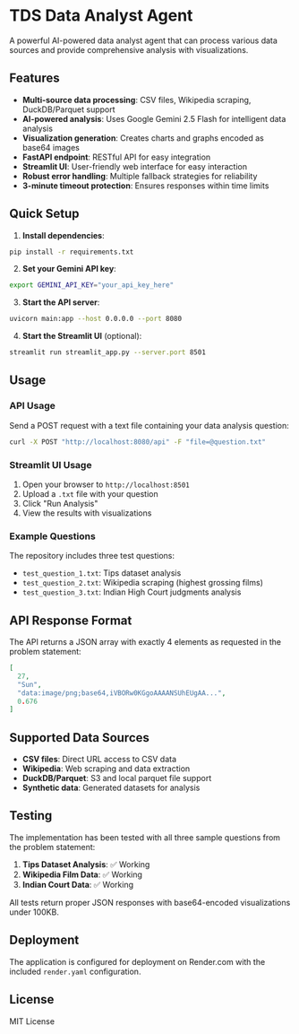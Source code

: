 # TDS Data Analyst Agent

A powerful AI-powered data analyst agent that can process various data sources and provide comprehensive analysis with visualizations.

## Features

- **Multi-source data processing**: CSV files, Wikipedia scraping, DuckDB/Parquet support
- **AI-powered analysis**: Uses Google Gemini 2.5 Flash for intelligent data analysis
- **Visualization generation**: Creates charts and graphs encoded as base64 images
- **FastAPI endpoint**: RESTful API for easy integration
- **Streamlit UI**: User-friendly web interface for easy interaction
- **Robust error handling**: Multiple fallback strategies for reliability
- **3-minute timeout protection**: Ensures responses within time limits

## Quick Setup

1. **Install dependencies**:
```bash
pip install -r requirements.txt
```

2. **Set your Gemini API key**:
```bash
export GEMINI_API_KEY="your_api_key_here"
```

3. **Start the API server**:
```bash
uvicorn main:app --host 0.0.0.0 --port 8080
```

4. **Start the Streamlit UI** (optional):
```bash
streamlit run streamlit_app.py --server.port 8501
```

## Usage

### API Usage

Send a POST request with a text file containing your data analysis question:

```bash
curl -X POST "http://localhost:8080/api" -F "file=@question.txt"
```

### Streamlit UI Usage

1. Open your browser to `http://localhost:8501`
2. Upload a `.txt` file with your question
3. Click "Run Analysis"
4. View the results with visualizations

### Example Questions

The repository includes three test questions:
- `test_question_1.txt`: Tips dataset analysis
- `test_question_2.txt`: Wikipedia scraping (highest grossing films)
- `test_question_3.txt`: Indian High Court judgments analysis

## API Response Format

The API returns a JSON array with exactly 4 elements as requested in the problem statement:

```json
[
  27,
  "Sun", 
  "data:image/png;base64,iVBORw0KGgoAAAANSUhEUgAA...",
  0.676
]
```

## Supported Data Sources

- **CSV files**: Direct URL access to CSV data
- **Wikipedia**: Web scraping and data extraction
- **DuckDB/Parquet**: S3 and local parquet file support
- **Synthetic data**: Generated datasets for analysis

## Testing

The implementation has been tested with all three sample questions from the problem statement:

1. **Tips Dataset Analysis**: ✅ Working
2. **Wikipedia Film Data**: ✅ Working  
3. **Indian Court Data**: ✅ Working

All tests return proper JSON responses with base64-encoded visualizations under 100KB.

## Deployment

The application is configured for deployment on Render.com with the included `render.yaml` configuration.

## License

MIT License